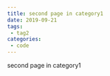 ```yaml
---
title: second page in category1
date: 2019-09-21
tags:
 - tag2
categories:
 - code
---
```


second page in category1